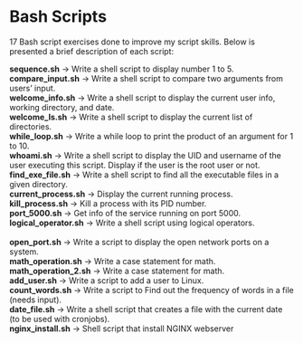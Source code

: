 # Bash Scripts

17 Bash script exercises done to improve my script skills. Below is presented a brief description of each script:

**sequence.sh**	-> Write a shell script to display number 1 to 5.<br> 
**compare_input.sh**	-> Write a shell script to compare two arguments from users’ input.<br> 
**welcome_info.sh**	-> Write a shell script to display the current user info, working directory, and date.<br> 
**welcome_ls.sh** -> Write a shell script to display the current list of directories.<br> 
**while_loop.sh**	-> Write a while loop to print the product of an argument for 1 to 10.<br> 
**whoami.sh**	-> Write a shell script to display the UID and username of the user executing this script. Display if the user is the root user or not.<br> 
**find_exe_file.sh**	-> Write a shell script to find all the executable files in a given directory.<br> 
**current_process.sh**	-> Display the current running process.<br> 
**kill_process.sh**	-> Kill a process with its PID number.<br> 
**port_5000.sh**	-> Get info of the service running on port 5000.<br> 
**logical_operator.sh**	-> Write a shell script using logical operators.<br> 	
**open_port.sh**	-> Write a script to display the open network ports on a system.<br> 
**math_operation.sh**	-> Write a case statement for math.<br> 
**math_operation_2.sh**	-> Write a case statement for math.<br> 
**add_user.sh**	-> Write a script to add a user to Linux.<br> 
**count_words.sh**	-> Write a script to Find out the frequency of words in a file (needs input).<br> 
**date_file.sh** ->	Write a shell script that creates a file with the current date (to be used with cronjobs).<br> 
**nginx_install.sh** -> Shell script that install NGINX webserver

